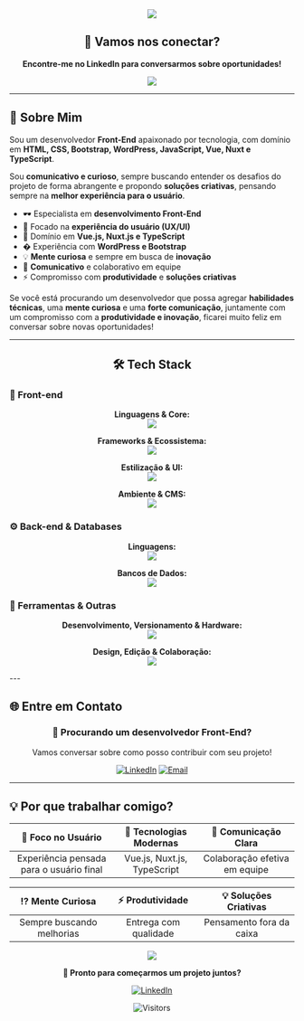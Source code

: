 <!-- Header com banner anima- 💻 Especialista em **desenvolvimento Front-End**
- 🎨 Focado | 🔍 **Mente Curiosa** | ⚡ **Produtividade** | 💡 **Soluções Criativas** |
|:---:|:---:|:---:|
| Sempre buscando melhorias | Entrega com qualidade | Pensamento fora da caixa |**experiência do usuário (UX/UI)**
- 🚀 Domínio em **Vue.js, Nuxt.js e TypeScript**
- 🌐 Experiência com **WordPress e Bootstrap**
- 💡 **Mente curiosa** e sempre em busca de **inovação**
- 🤝 **Comunicativo** e colaborativo em equipe
- ⚡ Compromisso com **produtividade** e **soluções criativas**
<div align="center">
  <img width="100%" src="https://capsule-render.vercel.app/api?type=waving&color=0:667eea,100:764ba2&height=300&section=header&text=Olá%20👋,%20sou%20J.C&fontSize=50&fontColor=fff&animation=fadeIn&fontAlignY=38&desc=Desenvolvedor%20Front-End%20|%20Vue.js%20|%20TypeScript%20|%20UX/UI&descAlignY=55&descAlign=50"/>
</div>

<!-- Badge typing animation -->
<div align="center">
  <img src="https://readme-typing-svg.herokuapp.com?font=Fira+Code&pause=1000&color=667EEA&center=true&vCenter=true&random=false&width=700&lines=Desenvolvedor+Front-End;Vue.js+%7C+Nuxt.js+%7C+TypeScript;Focado+na+Experiência+do+Usuário;📱+Vamos+nos+conectar+no+LinkedIn!"/>
</div>

<!-- Call to Action para LinkedIn -->
<div align="center">
  <h2>🤝 Vamos nos conectar?</h2>
  <p><strong>Encontre-me no LinkedIn para conversarmos sobre oportunidades!</strong></p>
  
  <a href="https://www.linkedin.com/in/joão-camilo-mallmann-1982b8226/" target="_blank">
    <img src="https://img.shields.io/badge/CONECTAR%20NO%20LINKEDIN-0077B5?style=for-the-badge&logo=linkedin&logoColor=white&labelColor=0077B5&color=0077B5"/>
  </a>
</div>

---

## 🚀 Sobre Mim

Sou um desenvolvedor **Front-End** apaixonado por tecnologia, com domínio em **HTML, CSS, Bootstrap, WordPress, JavaScript, Vue, Nuxt e TypeScript**. 

Sou **comunicativo e curioso**, sempre buscando entender os desafios do projeto de forma abrangente e propondo **soluções criativas**, pensando sempre na **melhor experiência para o usuário**.

- 🕶️ Especialista em **desenvolvimento Front-End**
- 🎨 Focado na **experiência do usuário (UX/UI)**
- 🚀 Domínio em **Vue.js, Nuxt.js e TypeScript**
- � Experiência com **WordPress e Bootstrap**
- 💡 **Mente curiosa** e sempre em busca de **inovação**
- 🤝 **Comunicativo** e colaborativo em equipe
- ⚡ Compromisso com **produtividade** e **soluções criativas**

Se você está procurando um desenvolvedor que possa agregar **habilidades técnicas**, uma **mente curiosa** e uma **forte comunicação**, juntamente com um compromisso com a **produtividade e inovação**, ficarei muito feliz em conversar sobre novas oportunidades!

---

<div align="center">
  <h2>🛠️ Tech Stack</h2>
</div>

### 🎨 Front-end
<div align="center">
  <p>
    <strong>Linguagens & Core:</strong><br>
    <img src="https://skillicons.dev/icons?i=html,css,js,ts&theme=dark" />
  </p>
  <p>
    <strong>Frameworks & Ecossistema:</strong><br>
    <img src="https://skillicons.dev/icons?i=vue,nuxt,react,vite&theme=dark" />
  </p>
  <p>
    <strong>Estilização & UI:</strong><br>
    <img src="https://skillicons.dev/icons?i=vuetify,bootstrap,tailwind&theme=dark" />
  </p>
    <p>
    <strong>Ambiente & CMS:</strong><br>
    <img src="https://skillicons.dev/icons?i=nodejs,bun,wordpress&theme=dark" />
  </p>
</div>

### ⚙️ Back-end & Databases
<div align="center">
  <p>
    <strong>Linguagens:</strong><br>
    <img src="https://skillicons.dev/icons?i=java,php&theme=dark" />
  </p>
  <p>
    <strong>Bancos de Dados:</strong><br>
    <img src="https://skillicons.dev/icons?i=postgres,mysql&theme=dark" />
  </p>
</div>

### 🧰 Ferramentas & Outras
<div align="center">
  <p>
    <strong>Desenvolvimento, Versionamento & Hardware:</strong><br>
    <img src="https://skillicons.dev/icons?i=c,arduino,git,github,gitlab,linux,vscode&theme=dark" />
  </p>
  <p>
    <strong>Design, Edição & Colaboração:</strong><br>
    <img src="https://skillicons.dev/icons?i=figma,photoshop,pr,ae,notion,discord&theme=dark" />
  </p>
</div>
---

## 🌐 Entre em Contato

<div align="center">
  
  <h3>💼 Procurando um desenvolvedor Front-End?</h3>
  <p>Vamos conversar sobre como posso contribuir com seu projeto!</p>
  
  [![LinkedIn](https://img.shields.io/badge/LinkedIn-0077B5?style=for-the-badge&logo=linkedin&logoColor=white)](https://www.linkedin.com/in/joão-camilo-mallmann-1982b8226/)
  [![Email](https://img.shields.io/badge/Email-D14836?style=for-the-badge&logo=gmail&logoColor=white)](mailto:jcamilomallmann@hotmail.com)

</div>

---

## 💡 Por que trabalhar comigo?

<div align="center">

| 🎯 **Foco no Usuário** | 🚀 **Tecnologias Modernas** | 💬 **Comunicação Clara** |
|:---:|:---:|:---:|
| Experiência pensada para o usuário final | Vue.js, Nuxt.js, TypeScript | Colaboração efetiva em equipe |

| ⁉️ **Mente Curiosa** | ⚡ **Produtividade** | 💡 **Soluções Criativas** |
|:---:|:---:|:---:|
| Sempre buscando melhorias | Entrega com qualidade | Pensamento fora da caixa |

</div>

<!-- Footer -->
<div align="center">
  <img src="https://capsule-render.vercel.app/api?type=waving&color=0:667eea,100:764ba2&height=200&section=footer"/>
</div>

<div align="center">
  
  **🚀 Pronto para começarmos um projeto juntos?**
  
  [![LinkedIn](https://img.shields.io/badge/VAMOS%20CONVERSAR%20NO%20LINKEDIN-0077B5?style=for-the-badge&logo=linkedin&logoColor=white)](https://www.linkedin.com/in/joão-camilo-mallmann-1982b8226/)
  
  ![Visitors](https://api.visitorbadge.io/api/visitors?path=https%3A%2F%2Fgithub.com%2Fjoaocamilomallmann&label=Visitantes&countColor=%23263759&style=flat)
  
</div>
